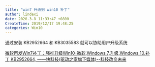 ```yaml
---
title: "win7 升级到 win10 补丁"
author: lindexi
date: 2020-3-8 11:33:47 +0800
CreateTime: 2019/12/17 19:48:25
categories: Win10
---
```


通过安装 KB2952664 和 KB3035583 就可以协助用户升级系统

<!--more-->


<!-- CreateTime:2019/12/17 19:48:25 -->

<!-- 发布 -->

[微软再发Win7补丁：强推升级Win10-微软,Windows 7,升级,Windows 10,补丁,KB2952664, ——快科技(驱动之家旗下媒体)--科技改变未来](https://news.mydrivers.com/1/466/466045.htm )

